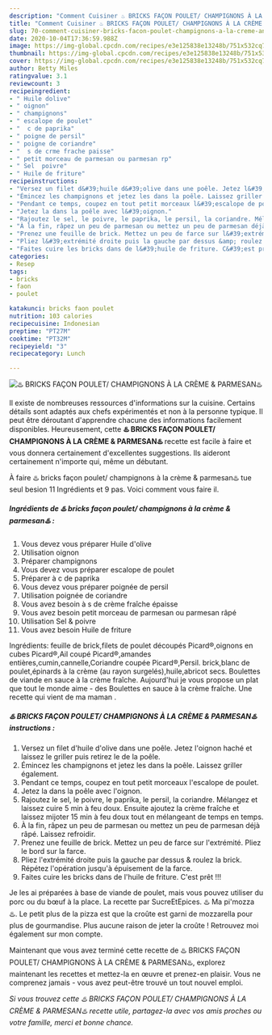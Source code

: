 ```yaml
---
description: "Comment Cuisiner ♨️ BRICKS FAÇON POULET/ CHAMPIGNONS À LA CRÈME &amp;amp; PARMESAN♨️"
title: "Comment Cuisiner ♨️ BRICKS FAÇON POULET/ CHAMPIGNONS À LA CRÈME &amp;amp; PARMESAN♨️"
slug: 70-comment-cuisiner-bricks-facon-poulet-champignons-a-la-creme-and-amp-parmesan
date: 2020-10-04T17:36:59.988Z
image: https://img-global.cpcdn.com/recipes/e3e125838e13248b/751x532cq70/♨️-bricks-facon-poulet-champignons-a-la-creme-parmesan♨️-photo-principale-de-la-recette.jpg
thumbnail: https://img-global.cpcdn.com/recipes/e3e125838e13248b/751x532cq70/♨️-bricks-facon-poulet-champignons-a-la-creme-parmesan♨️-photo-principale-de-la-recette.jpg
cover: https://img-global.cpcdn.com/recipes/e3e125838e13248b/751x532cq70/♨️-bricks-facon-poulet-champignons-a-la-creme-parmesan♨️-photo-principale-de-la-recette.jpg
author: Betty Miles
ratingvalue: 3.1
reviewcount: 3
recipeingredient:
- " Huile dolive"
- " oignon"
- " champignons"
- " escalope de poulet"
- "  c de paprika"
- " poigne de persil"
- " poigne de coriandre"
- "  s de crme frache paisse"
- " petit morceau de parmesan ou parmesan rp"
- " Sel  poivre"
- " Huile de friture"
recipeinstructions:
- "Versez un filet d&#39;huile d&#39;olive dans une poêle. Jetez l&#39;oignon haché et laissez le griller puis retirez le de la poêle."
- "Émincez les champignons et jetez les dans la poêle. Laissez griller également."
- "Pendant ce temps, coupez en tout petit morceaux l&#39;escalope de poulet."
- "Jetez la dans la poêle avec l&#39;oignon."
- "Rajoutez le sel, le poivre, le paprika, le persil, la coriandre. Mélangez et laissez cuire 5 min à feu doux. Ensuite ajoutez la crème fraîche et laissez mijoter 15 min à feu doux tout en mélangeant de temps en temps."
- "À la fin, râpez un peu de parmesan ou mettez un peu de parmesan déjà râpé. Laissez refroidir."
- "Prenez une feuille de brick. Mettez un peu de farce sur l&#39;extrémité. Pliez le bord sur la farce."
- "Pliez l&#39;extrémité droite puis la gauche par dessus &amp; roulez la brick. Répétez l&#39;opération jusqu&#39;à épuisement de la farce."
- "Faites cuire les bricks dans de l&#39;huile de friture. C&#39;est prêt !!!"
categories:
- Resep
tags:
- bricks
- faon
- poulet

katakunci: bricks faon poulet 
nutrition: 103 calories
recipecuisine: Indonesian
preptime: "PT27M"
cooktime: "PT32M"
recipeyield: "3"
recipecategory: Lunch

---
```



![♨️ BRICKS FAÇON POULET/ CHAMPIGNONS À LA CRÈME &amp; PARMESAN♨️](https://img-global.cpcdn.com/recipes/e3e125838e13248b/751x532cq70/♨️-bricks-facon-poulet-champignons-a-la-creme-parmesan♨️-photo-principale-de-la-recette.jpg)

Il existe de nombreuses ressources d'informations sur la cuisine. Certains détails sont adaptés aux chefs expérimentés et non à la personne typique. Il peut être déroutant d'apprendre chacune des informations facilement disponibles. Heureusement, cette <strong> ♨️ BRICKS FAÇON POULET/ CHAMPIGNONS À LA CRÈME &amp; PARMESAN♨️ </strong> recette est facile à faire et vous donnera certainement d'excellentes suggestions. Ils aideront certainement n'importe qui, même un débutant.

<!--inarticleads1-->

À faire ♨️ bricks façon poulet/ champignons à la crème &amp; parmesan♨️ tue seul besion 11 Ingrédients et 9 pas. Voici comment vous faire il.

##### Ingrédients de ♨️ bricks façon poulet/ champignons à la crème &amp; parmesan♨️ :

1. Vous devez vous préparer  Huile d&#39;olive
1. Utilisation  oignon
1. Préparer  champignons
1. Vous devez vous préparer  escalope de poulet
1. Préparer  à c de paprika
1. Vous devez vous préparer  poignée de persil
1. Utilisation  poignée de coriandre
1. Vous avez besoin  à s de crème fraîche épaisse
1. Vous avez besoin  petit morceau de parmesan ou parmesan râpé
1. Utilisation  Sel &amp; poivre
1. Vous avez besoin  Huile de friture


Ingrédients: feuille de brick,filets de poulet découpés Picard®,oignons en cubes Picard®️,Ail coupé Picard®️,amandes entières,cumin,cannelle,Coriandre coupée Picard®️,Persil. brick,blanc de poulet,épinards à la crème (au rayon surgelés),huile,abricot secs. Boulettes de viande en sauce à la crème fraîche. Aujourd&#39;hui je vous propose un plat que tout le monde aime - des Boulettes en sauce à la crème fraîche. Une recette qui vient de ma maman ️. 

<!--inarticleads2-->

##### ♨️ BRICKS FAÇON POULET/ CHAMPIGNONS À LA CRÈME &amp; PARMESAN♨️ instructions :

1. Versez un filet d&#39;huile d&#39;olive dans une poêle. Jetez l&#39;oignon haché et laissez le griller puis retirez le de la poêle.
1. Émincez les champignons et jetez les dans la poêle. Laissez griller également.
1. Pendant ce temps, coupez en tout petit morceaux l&#39;escalope de poulet.
1. Jetez la dans la poêle avec l&#39;oignon.
1. Rajoutez le sel, le poivre, le paprika, le persil, la coriandre. Mélangez et laissez cuire 5 min à feu doux. Ensuite ajoutez la crème fraîche et laissez mijoter 15 min à feu doux tout en mélangeant de temps en temps.
1. À la fin, râpez un peu de parmesan ou mettez un peu de parmesan déjà râpé. Laissez refroidir.
1. Prenez une feuille de brick. Mettez un peu de farce sur l&#39;extrémité. Pliez le bord sur la farce.
1. Pliez l&#39;extrémité droite puis la gauche par dessus &amp; roulez la brick. Répétez l&#39;opération jusqu&#39;à épuisement de la farce.
1. Faites cuire les bricks dans de l&#39;huile de friture. C&#39;est prêt !!!


Je les ai préparées à base de viande de poulet, mais vous pouvez utiliser du porc ou du bœuf à la place. La recette par SucreEtEpices. ♨️ Ma pi&#39;mozza ♨️. Le petit plus de la pizza est que la croûte est garni de mozzarella pour plus de gourmandise. Plus aucune raison de jeter la croûte ! Retrouvez moi également sur mon compte. 

<!--inarticleads1-->

<p>
Maintenant que vous avez terminé cette recette de ♨️ BRICKS FAÇON POULET/ CHAMPIGNONS À LA CRÈME &amp; PARMESAN♨️, explorez maintenant les recettes et mettez-la en œuvre et prenez-en plaisir. Vous ne comprenez jamais - vous avez peut-être trouvé un tout nouvel emploi.
</p>

<p>
<i>Si vous trouvez cette ♨️ BRICKS FAÇON POULET/ CHAMPIGNONS À LA CRÈME &amp; PARMESAN♨️ recette utile, partagez-la avec vos amis proches ou votre famille, merci et bonne chance.</i>
</p>
